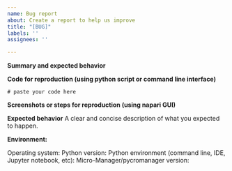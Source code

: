 ```yaml
---
name: Bug report
about: Create a report to help us improve
title: "[BUG]"
labels: ''
assignees: ''

---
```


**Summary and expected behavior**

**Code for reproduction (using python script or command line interface)**
```
# paste your code here

```

**Screenshots or steps for reproduction (using napari GUI)**

**Expected behavior**
A clear and concise description of what you expected to happen.

**Environment:**

Operating system:
Python version:
Python environment (command line, IDE, Jupyter notebook, etc):
Micro-Manager/pycromanager version:
